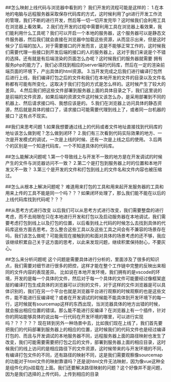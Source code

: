 ##怎么映射上线代码与浏览器中看到的？
我们开发的流程可能是这样的：
1.在本地的电脑与远程服务器采取保存代码库的方式，这时候利用了git进行开发工作流的管理，我们不断的进行开发，然后等一切一切开发完毕？这时候我们会利用工具在浏览器上看效果。
2.我们在开发的过程中需要利用工具在浏览器上看效果，我们能利用什么工具呢？我们可以开启一个本地的服务器，这个服务器可以是静态文件服务器，然后我们就会直接在浏览器中加载这些资源，从而显示出来，但是这时候少了后端的加入，对于需要接口的开发而言，这是不能够正常工作的，这时候我们需要代理一些接口到开发后端的接口的人的服务器上，这对于我们来说是个不错的选择。还有就是有后端渲染的页面怎么办呢？这时候我们的服务器就需要
  拥有服务php的能力了，我们必须找到相应的server端的代码库，然后在一定的渲染前端页面的环境下，产出具体的html资源。
3.当开发完成之后我们进行编译打包然后进行上线，我们编译打包之后的文件和我们在本地开发的文件的目录以及文件名称都有可能有所变化，这取决于我们打包的方式是怎么样的。这时候产生了较大的差异。
4.然后我们把这些文件部署到服务器上面的具体目录之下，我们这里说的是前端的文件资源，如果后端的资源文件这时候又该怎么办，是采用部署到不同的机器上、然后请求接口吗、我想应该是的。
5.我们在浏览器上访问具体的静态资源，然后就是具体的接口了，请求接口可能需要代理到线上了，或者同一台机器的接口？这有点不现实。

##我们来思考问题
1.如果我想要通过线上的代码或者文件地址直接找到代码库的地址该怎么做到呢？怎么做到闭环？
2.我们有三次看到代码实际效果的地方、一次是开发模式的调试，一次是上线的时候、还有一次是上线之后的使用。
3.后两个的区别是一个知道代码库，一个不知道具体的代码库。

##怎么能解决问题呢
1.第一个导致线上与开发不一致的地方是在开发调试的时候产生的文件与浏览器访问不一致？
2.第二个是打包到服务器上时的位置和本地开发又不一致？
3.第三个是开发的文件和打包到线上的文件名和文件内容也被压缩过。

##怎么从根本上解决问题呢？
难道用来打包的工具和用来起开发服务器的工具和用来上传的工具不能是同一个吗？？？如果闭环处理了，那么我们能不能在以后的上线代码库找到代码呢？？？

##从思考方式进行改变
以后我们可以从思考方式进行改变，我们需要整盘的进行考虑，而不去局限在只在本地进行开发和打包以及启动服务器在本地调试，我们需要考虑打包到线上以及打包的位置，以后看到线上代码的时候怎么去找到具体的代码库这些方面去思考。怎么整合这些工具以及这些工具之间会有不兼容的场景存在吗，我们该怎么做呢？可能我现在接触到的和面对具体的场景考虑的还不够，我应该继续积累自己关于这方面的思考，以此来发现问题，继续积累保持耐心，不要灰心。

##怎么来分析问题呢
这个问题是需要具体进行分析的，里面涉及了很多的知识点，我们需要对细节进行很多的把控，这样才能在整个工作链中完整的反映出来相同的文件内容的表现差异。
比如说在本地开发环境，我们拥有的是vscode的环境，开发的是每一个具体的文件，然后对于每一个具体的文件可能要经过像框架底层的编译打包生成具体的浏览器可以识别的文件，对于这样的文件浏览器是可以具体识别的，我们在另一个平台也就是浏览器平台进行观察的时候观察的也是这些文件，能不能进行反编译呢？或者在开发调试的时候能不能具体到开发环境下的每一行，这时候就有sourcemap这样的东西出现，当浏览器具体的地方出错的时候，就会报出相应位置的错误。那么能不能进行反编译？在浏览器上有一个插件，针对你的网站能够具体的说出每一行代码在开发环境的哪里，可以进行实现吗？？？？？？
现在转到另外一种场景中去，比如我们现在上线了，我们首先要把我们的代码部署到服务器上的相应的位置，这时候我们的代码文件也是经过编译打包的、而且与开发调试的本地服务器不同，远程服务器上面的路径映射也发生了改变，我们可能需要需要把打包之后的文件，部署到服务器上面的相应目录，这时候我们的线上访问的是相应路径下的文件资源，这时候带来的与开发环境的不同，有编译打包文件的不同，还有路径的映射不同，这是我们需要观察像sourcemap的功能对于html文件的映射靠谱吗？还是说html文件无法映射，因为像vue这种全是组件化的js挂载在上面。我们还要解决路径映射的问题？这个好像并不是问题，因为是我们选择的上传代码，上传到相应的目录
